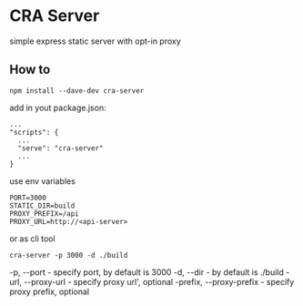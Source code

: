 # CRA Server

simple express static server with opt-in proxy

## How to

```
npm install --dave-dev cra-server
```

add in yout package.json:

```
...
"scripts": {
  ...
  "serve": "cra-server"
  ...
}
```

use env variables

```
PORT=3000
STATIC_DIR=build
PROXY_PREFIX=/api
PROXY_URL=http://<api-server>
```

or as cli tool

```
cra-server -p 3000 -d ./build
```

-p, --port <port> - specify port, by default is 3000
-d, --dir <static-directory> - by default is ./build
-url, --proxy-url <proxy-url> - specify proxy url', optional
-prefix, --proxy-prefix <proxy-prefix> - specify proxy prefix, optional